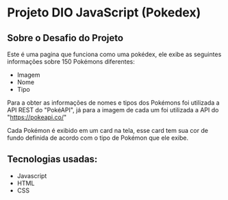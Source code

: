 # Projeto DIO JavaScript (Pokedex)
## Sobre o Desafio do Projeto
Este é uma pagina que funciona como uma pokédex, ele exibe as seguintes informações sobre 150 Pokémons diferentes:
>
- Imagem
- Nome
- Tipo
>
Para a obter as informações de nomes e tipos dos Pokémons foi utilizada a API REST do "PokéAPI", já para a imagem de cada um foi utilizada a API do "https://pokeapi.co/"
>
Cada Pokémon é exibido em um card na tela, esse card tem sua cor de fundo definida de acordo com o tipo de Pokémon que ele exibe.
>
## Tecnologias usadas:
- Javascript
- HTML
- CSS
